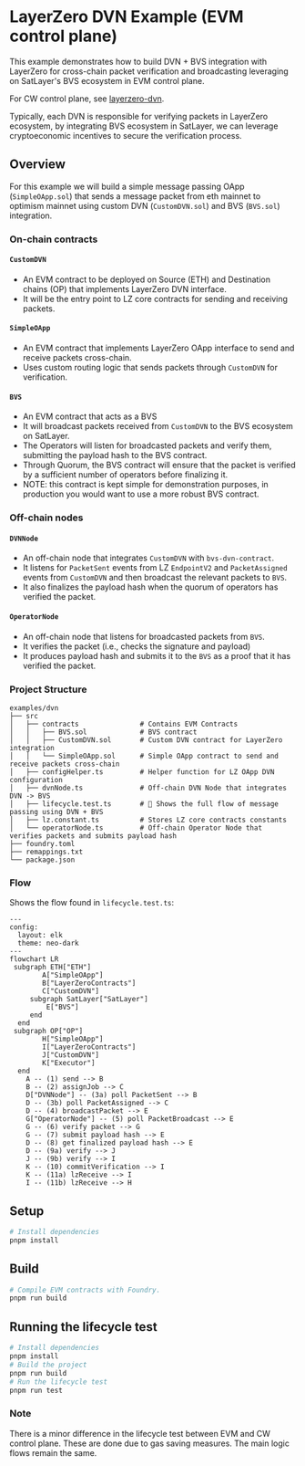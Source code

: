# LayerZero DVN Example (EVM control plane)

This example demonstrates how to build DVN + BVS integration with LayerZero for cross-chain packet verification
and broadcasting leveraging on SatLayer's BVS ecosystem in EVM control plane.

For CW control plane, see [layerzero-dvn](https://github.com/satlayer/satlayer-bvs/tree/main/examples/cw/layerzero-dvn).

Typically, each DVN is responsible for verifying packets in LayerZero ecosystem,
by integrating BVS ecosystem in SatLayer, we can leverage cryptoeconomic incentives to secure the verification process.

## Overview

For this example we will build a simple message passing OApp
(`SimpleOApp.sol`) that sends a message packet from eth mainnet to optimism mainnet using custom DVN (`CustomDVN.sol`) and BVS (`BVS.sol`) integration.

### On-chain contracts

#### `CustomDVN`

- An EVM contract to be deployed on Source (ETH) and Destination chains (OP) that implements LayerZero DVN interface.
- It will be the entry point to LZ core contracts for sending and receiving packets.

#### `SimpleOApp`

- An EVM contract that implements LayerZero OApp interface to send and receive packets cross-chain.
- Uses custom routing logic that sends packets through `CustomDVN` for verification.

#### `BVS`

- An EVM contract that acts as a BVS
- It will broadcast packets received from `CustomDVN` to the BVS ecosystem on SatLayer.
- The Operators will listen for broadcasted packets and verify them, submitting the payload hash to the BVS contract.
- Through Quorum, the BVS contract will ensure that the packet is verified by a sufficient number of operators before finalizing it.
- NOTE: this contract is kept simple for demonstration purposes, in production you would want to use a more robust BVS contract.

### Off-chain nodes

#### `DVNNode`

- An off-chain node that integrates `CustomDVN` with `bvs-dvn-contract`.
- It listens for `PacketSent` events from LZ `EndpointV2` and `PacketAssigned` events from `CustomDVN` and then broadcast the relevant packets to `BVS`.
- It also finalizes the payload hash when the quorum of operators has verified the packet.

#### `OperatorNode`

- An off-chain node that listens for broadcasted packets from `BVS`.
- It verifies the packet (i.e., checks the signature and payload)
- It produces payload hash and submits it to the `BVS` as a proof that it has verified the packet.

### Project Structure

```
examples/dvn
├── src
│   ├── contracts               # Contains EVM Contracts
│   │   ├── BVS.sol             # BVS contract
│   │   ├── CustomDVN.sol       # Custom DVN contract for LayerZero integration
│   │   └── SimpleOApp.sol      # Simple OApp contract to send and receive packets cross-chain
│   ├── configHelper.ts         # Helper function for LZ OApp DVN configuration
│   ├── dvnNode.ts              # Off-chain DVN Node that integrates DVN -> BVS
│   ├── lifecycle.test.ts       # 👀 Shows the full flow of message passing using DVN + BVS
│   ├── lz.constant.ts          # Stores LZ core contracts constants
│   └── operatorNode.ts         # Off-chain Operator Node that verifies packets and submits payload hash
├── foundry.toml
├── remappings.txt
└── package.json
```

### Flow

Shows the flow found in `lifecycle.test.ts`:

```mermaid
---
config:
  layout: elk
  theme: neo-dark
---
flowchart LR
 subgraph ETH["ETH"]
        A["SimpleOApp"]
        B["LayerZeroContracts"]
        C["CustomDVN"]
     subgraph SatLayer["SatLayer"]
         E["BVS"]
     end
  end
 subgraph OP["OP"]
        H["SimpleOApp"]
        I["LayerZeroContracts"]
        J["CustomDVN"]
        K["Executor"]
  end
    A -- (1) send --> B
    B -- (2) assignJob --> C
    D["DVNNode"] -- (3a) poll PacketSent --> B
    D -- (3b) poll PacketAssigned --> C
    D -- (4) broadcastPacket --> E
    G["OperatorNode"] -- (5) poll PacketBroadcast --> E
    G -- (6) verify packet --> G
    G -- (7) submit payload hash --> E
    D -- (8) get finalized payload hash --> E
    D -- (9a) verify --> J
    J -- (9b) verify --> I
    K -- (10) commitVerification --> I
    K -- (11a) lzReceive --> I
    I -- (11b) lzReceive --> H
```

## Setup

```bash
# Install dependencies
pnpm install
```

## Build

```bash
# Compile EVM contracts with Foundry.
pnpm run build
```

## Running the lifecycle test

```bash
# Install dependencies
pnpm install
# Build the project
pnpm run build
# Run the lifecycle test
pnpm run test
```

### Note

There is a minor difference in the lifecycle test between EVM and CW control plane.
These are done due to gas saving measures.
The main logic flows remain the same.
